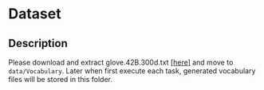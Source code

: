 # Dataset

## Description

Please download and extract glove.42B.300d.txt [[here]](http://nlp.stanford.edu/data/glove.42B.300d.zip)
and move to `data/Vocabulary`. Later when first execute each task, generated vocabulary files will be stored in 
this folder.